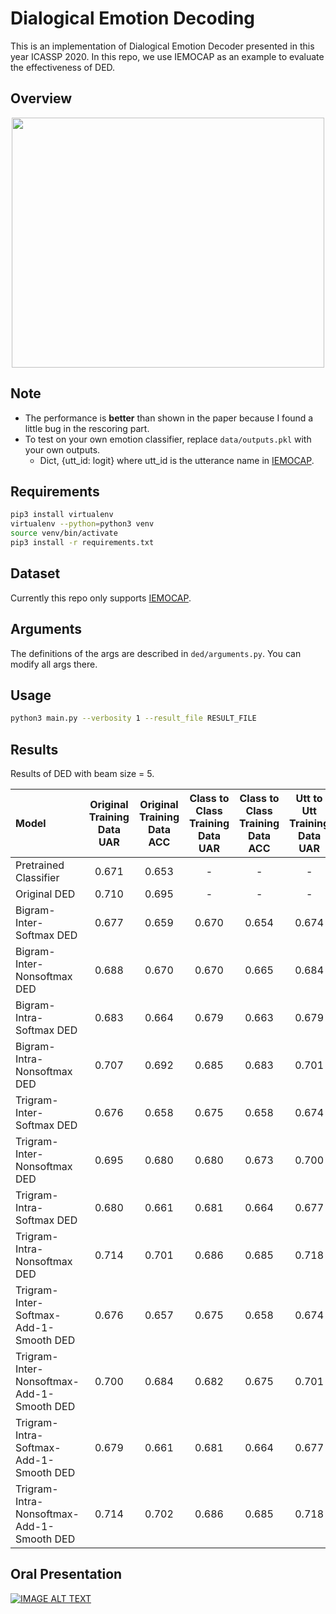 # Dialogical Emotion Decoding

This is an implementation of Dialogical Emotion Decoder presented in this year ICASSP 2020. In this repo, we use IEMOCAP as an example to 
evaluate the effectiveness of DED.

## Overview
	
<p align="center">
  <img src="img/ded.png" width="500" height="400">
</p>


## Note
+ The performance is **better** than shown in the paper because I found a little bug in the rescoring part.
+ To test on your own emotion classifier, replace `data/outputs.pkl` with your own outputs.
	+ Dict, {utt_id: logit} where utt_id is the utterance name in [IEMOCAP](https://sail.usc.edu/iemocap/release_form.php).

## Requirements

```bash
pip3 install virtualenv
virtualenv --python=python3 venv
source venv/bin/activate
pip3 install -r requirements.txt
```

## Dataset

Currently this repo only supports [IEMOCAP](https://sail.usc.edu/iemocap/release_form.php).

## Arguments

The definitions of the args are described in `ded/arguments.py`. You can modify all args there.

## Usage

```bash
python3 main.py --verbosity 1 --result_file RESULT_FILE
```


## Results
Results of DED with beam size = 5.

| Model |  Original Training Data UAR  | Original Training Data ACC  |Class to Class Training Data UAR  | Class to Class Training Data ACC  |Utt to Utt Training Data UAR  | Utt to Utt Training Data ACC  |
|:-|:-:|:-:|:-:|:-:|:-:|:-:|
| Pretrained Classifier |0.671|0.653|-|-|-|-|
| Original DED |0.710|0.695|-|-|-|-|
| Bigram-Inter-Softmax DED      |0.677|0.659|0.670|0.654|0.674|0.655|
| Bigram-Inter-Nonsoftmax DED  |0.688|0.670|0.670|0.665|0.684|0.666|
| Bigram-Intra-Softmax DED      |0.683|0.664|0.679|0.663|0.679|0.660|
| Bigram-Intra-Nonsoftmax DED  |0.707|0.692|0.685|0.683|0.701|0.684|
| Trigram-Inter-Softmax DED     |0.676|0.658|0.675|0.658|0.674|0.655|
| Trigram-Inter-Nonsoftmax DED |0.695|0.680|0.680|0.673|0.700|0.684|
| Trigram-Intra-Softmax DED     |0.680|0.661|0.681|0.664|0.677|0.658|
| Trigram-Intra-Nonsoftmax DED |0.714|0.701|0.686|0.685|0.718|0.704|
| Trigram-Inter-Softmax-Add-1-Smooth DED |0.676|0.657|0.675|0.658|0.674|0.655|
| Trigram-Inter-Nonsoftmax-Add-1-Smooth DED |0.700|0.684|0.682|0.675|0.701|0.684|
| Trigram-Intra-Softmax-Add-1-Smooth DED |0.679|0.661|0.681|0.664|0.677|0.658|
| Trigram-Intra-Nonsoftmax-Add-1-Smooth DED |0.714|0.702|0.686|0.685|0.718|0.704|

## Oral Presentation
[![IMAGE ALT TEXT](img/ICASSP20.png)](https://www.youtube.com/watch?v=Ti4foNyrvzo)
